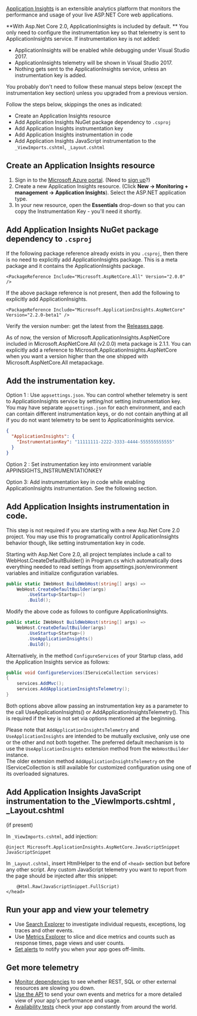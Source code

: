 [Application Insights](https://docs.microsoft.com/azure/application-insights/app-insights-asp-net) is an extensible analytics platform that monitors the performance and usage of your live ASP.NET Core web applications.

**With Asp.Net Core 2.0, ApplicationInsights is included by default. **
You only need to configure the instrumentation key so that telemetry is sent to ApplicationInsights service.
If instrumentation key is not added:
* ApplicationInsights will be enabled while debugging under 
Visual Studio 2017.
* ApplicationInsights telemetry will be shown in Visual Studio 2017. 
* Nothing gets sent to the ApplicationInsights service, unless an instrumentation key is added.

You probably don't need to follow these manual steps below (except the instrumentation key section) unless you upgraded from a previous version.

Follow the steps below, skippings the ones as indicated:

* Create an Application Insights resource
* Add Application Insights NuGet package dependency to `.csproj`
* Add Application Insights instrumentation key
* Add Application Insights instrumentation in code  
* Add Application Insights JavaScript instrumentation to the `_ViewImports.cshtml`,  `_Layout.cshtml`  

## Create an Application Insights resource

1. Sign in to the [Microsoft Azure portal](https://portal.azure.com). (Need to [sign up](https://azure.microsoft.com/pricing/free-trial/)?)
2. Create a new Application Insights resource. (Click **New -> Monitoring + management -> Application Insights**). Select the ASP.NET application type.
3. In your new resource, open the **Essentials** drop-down so that you can copy the Instrumentation Key - you'll need it shortly. 

## Add Application Insights NuGet package dependency to `.csproj`

If the following package reference already exists in you `.csproj`, then there is no need to explicitly add ApplicationInsights package. This is a meta package
and it contains the ApplicationInsights package.
```
<PackageReference Include="Microsoft.AspNetCore.All" Version="2.0.0" />
```
If the above package reference is not present, then add the following to explicitly add ApplicationInsights.

```
<PackageReference Include="Microsoft.ApplicationInsights.AspNetCore" Version="2.2.0-beta1" />
```

Verify the version number: get the latest from the [Releases page](https://github.com/Microsoft/ApplicationInsights-aspnetcore/releases). 

As of now, the version of Microsoft.ApplicationInsights.AspNetCore included in Microsoft.AspNetCore.All (v2.0.0) meta package is 2.1.1.
You can explicitly add a reference to Microsoft.ApplicationInsights.AspNetCore when you want a version higher than the one shipped with Microsoft.AspNetCore.All
metapackage.

## Add the instrumentation key. 

Option 1 : Use `appsettings.json`. You can control whether telemetry is sent to ApplicationInsights service by setting/not setting instrumentation key. You
may have separate `appsettings.json` for each environment, and each can contain different instrumentation keys, or do not contain anything at all if you do not want
telemetry to be sent to ApplicationInsights service.

```JSON
{
  "ApplicationInsights": {
    "InstrumentationKey": "11111111-2222-3333-4444-555555555555"
  }
}
```
Option 2 : Set instrumentation key into environment variable  APPINSIGHTS_INSTRUMENTATIONKEY

Option 3: Add instrumentation key in code while enabling ApplicationInsights instrumentation. See the following section. 

## Add Application Insights instrumentation in code.
This step is not required if you are starting with a new Asp.Net Core 2.0 project. You may use this to programatically control ApplicationInsights behavior though, like 
setting instrumentation key in code.

Starting with Asp.Net Core 2.0, all project templates include a call to WebHost.CreateDefaultBuilder() in Program.cs which automatically does
everything needed to read settings from appsettings.json/environment variables and initialize configuration variables.

```C#            
public static IWebHost BuildWebHost(string[] args) =>
    WebHost.CreateDefaultBuilder(args)
        .UseStartup<Startup>()
        .Build();       
```

Modify the above code as follows to configure ApplicationInsights.

```C#
public static IWebHost BuildWebHost(string[] args) =>
    WebHost.CreateDefaultBuilder(args)
        .UseStartup<Startup>()
        .UseApplicationInsights()
        .Build();
```

Alternatively, in the method `ConfigureServices` of your Startup class, add the Application Insights service as follows:

```C#
public void ConfigureServices(IServiceCollection services)
{
    services.AddMvc();
    services.AddApplicationInsightsTelemetry();
}
```

Both options above allow passing an instrumentation key as a parameter to the call UseApplicationInsights() or AddApplicationInsightsTelemetry(). This is required if the key
is not set via options mentioned at the beginning.

Please note that `AddApplicationInsightsTelemetry` and `UseApplicationInsights` are intended to be mutually exclusive, only use one or the other and not both together.
The preferred default mechanism is to use the `UseApplicationInsights` extension method from the `WebHostBuilder` instance.  
The older extension method `AddApplicationInsightsTelemetry` on the IServiceCollection is still available for customized configuration using one of its
overloaded signatures.

## Add Application Insights JavaScript instrumentation to the  _ViewImports.cshtml ,  _Layout.cshtml  

(if present)

In `_ViewImports.cshtml`, add injection:

```
@inject Microsoft.ApplicationInsights.AspNetCore.JavaScriptSnippet JavaScriptSnippet
```

In `_Layout.cshtml`, insert HtmlHelper to the end of `<head>` section but before any other script. Any custom JavaScript telemetry you want to report from the page should be injected after this snippet:

```
    @Html.Raw(JavaScriptSnippet.FullScript)
</head>
```

## Run your app and view your telemetry

* Use [Search Explorer](https://azure.microsoft.com/documentation/articles/app-insights-diagnostic-search/) to investigate individual requests, exceptions, log traces and other events.
* Use [Metrics Explorer](https://azure.microsoft.com/documentation/articles/app-insights-metrics-explorer/) to slice and dice metrics and counts such as response times, page views and user counts.
* [Set alerts](https://azure.microsoft.com/documentation/articles/app-insights-alerts/) to notify you when your app goes off-limits.

## Get more telemetry

* [Monitor dependencies](https://azure.microsoft.com/documentation/articles/app-insights-dependencies/) to see whether REST, SQL or other external resources are slowing you down.
* [Use the API](https://azure.microsoft.com/documentation/articles/app-insights-api-custom-events-metrics/) to send your own events and metrics for a more detailed view of your app's performance and usage.
* [Availability tests](https://azure.microsoft.com/documentation/articles/app-insights-monitor-web-app-availability/) check your app constantly from around the world.